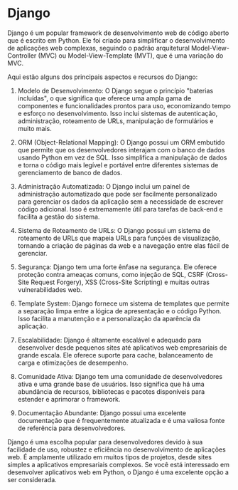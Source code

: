 # Django

Django é um popular framework de desenvolvimento web de código aberto que é escrito em Python. Ele foi criado para simplificar o desenvolvimento de aplicações web complexas, seguindo o padrão arquitetural Model-View-Controller (MVC) ou Model-View-Template (MVT), que é uma variação do MVC.

Aqui estão alguns dos principais aspectos e recursos do Django:

1. Modelo de Desenvolvimento: O Django segue o princípio "baterias incluídas", o que significa que oferece uma ampla gama de componentes e funcionalidades prontos para uso, economizando tempo e esforço no desenvolvimento. Isso inclui sistemas de autenticação, administração, roteamento de URLs, manipulação de formulários e muito mais.

2. ORM (Object-Relational Mapping): O Django possui um ORM embutido que permite que os desenvolvedores interajam com o banco de dados usando Python em vez de SQL. Isso simplifica a manipulação de dados e torna o código mais legível e portável entre diferentes sistemas de gerenciamento de banco de dados.

3. Administração Automatizada: O Django inclui um painel de administração automatizado que pode ser facilmente personalizado para gerenciar os dados da aplicação sem a necessidade de escrever código adicional. Isso é extremamente útil para tarefas de back-end e facilita a gestão do sistema.

4. Sistema de Roteamento de URLs: O Django possui um sistema de roteamento de URLs que mapeia URLs para funções de visualização, tornando a criação de páginas da web e a navegação entre elas fácil de gerenciar.

5. Segurança: Django tem uma forte ênfase na segurança. Ele oferece proteção contra ameaças comuns, como injeção de SQL, CSRF (Cross-Site Request Forgery), XSS (Cross-Site Scripting) e muitas outras vulnerabilidades web.

6. Template System: Django fornece um sistema de templates que permite a separação limpa entre a lógica de apresentação e o código Python. Isso facilita a manutenção e a personalização da aparência da aplicação.

7. Escalabilidade: Django é altamente escalável e adequado para desenvolver desde pequenos sites até aplicativos web empresariais de grande escala. Ele oferece suporte para cache, balanceamento de carga e otimizações de desempenho.

8. Comunidade Ativa: Django tem uma comunidade de desenvolvedores ativa e uma grande base de usuários. Isso significa que há uma abundância de recursos, bibliotecas e pacotes disponíveis para estender e aprimorar o framework.

9. Documentação Abundante: Django possui uma excelente documentação que é frequentemente atualizada e é uma valiosa fonte de referência para desenvolvedores.

Django é uma escolha popular para desenvolvedores devido à sua facilidade de uso, robustez e eficiência no desenvolvimento de aplicações web. É amplamente utilizado em muitos tipos de projetos, desde sites simples a aplicativos empresariais complexos. Se você está interessado em desenvolver aplicativos web em Python, o Django é uma excelente opção a ser considerada.

